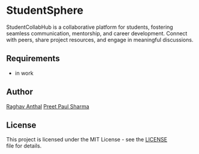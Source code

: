# StudentSphere
 StudentCollabHub is a collaborative platform for students, fostering seamless communication, mentorship, and career development. Connect with peers, share project resources, and engage in meaningful discussions.


## Requirements
- in work

## Author

[Raghav Anthal](https://github.com/RAGHAV-223)
[Preet Paul Sharma](https://github.com/NOBODY1819)

## License

This project is licensed under the MIT License - see the [LICENSE](LICENSE) file for details.
